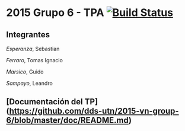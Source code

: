 2015 Grupo 6 - TPA [![Build Status](https://magnum.travis-ci.com/dds-utn/2015-vn-group-6.svg?token=oPyWCvCymmFE6S6BjMiw&branch=master)](https://magnum.travis-ci.com/dds-utn/2015-vn-group-6)
==================

Integrantes
-----------
*Esperanza*, Sebastian

*Ferraro*, Tomas Ignacio

*Marsico*, Guido

*Sampayo*, Leandro

[Documentación del TP] (https://github.com/dds-utn/2015-vn-group-6/blob/master/doc/README.md)
--------------------------------------------------------------------------------------------
